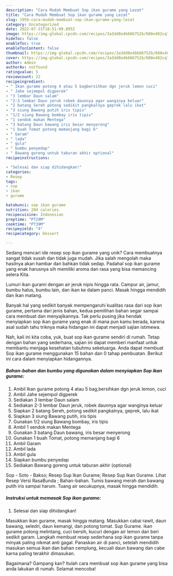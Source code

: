 ```yaml
---
description: "Cara Mudah Membuat Sop ikan gurame yang Lezat"
title: "Cara Mudah Membuat Sop ikan gurame yang Lezat"
slug: 1956-cara-mudah-membuat-sop-ikan-gurame-yang-lezat
category: Uncategorized
date: 2022-07-31T18:51:09.895Z
image: https://img-global.cpcdn.com/recipes/3a3dd8e4b686752b/680x482cq70/sop-ikan-gurame-foto-resep-utama.jpg
hideToc: false
enableToc: true
enableTocContent: false
thumbnail: https://img-global.cpcdn.com/recipes/3a3dd8e4b686752b/680x482cq70/sop-ikan-gurame-foto-resep-utama.jpg
cover: https://img-global.cpcdn.com/recipes/3a3dd8e4b686752b/680x482cq70/sop-ikan-gurame-foto-resep-utama.jpg
author: Admin
authorAv: notfound
ratingvalue: 5
reviewcount: 22
recipeingredient:
- " Ikan gurame potong 4 atau 5 bagbersihkan dgn jeruk lemon cuci"
- " Jahe sejempol digperek"
- "3 lembar Daun salam"
- "2-3 lembar Daun jeruk robek daunnya agar wanginya keluar"
- "2 batang Sereh potong sedikit pangkalnya geprek lalu ikat"
- "3 siung Bawang putih iris tipis"
- "1/2 siung Bawang bombay iris tipis"
- "1 sendok makan Mentega"
- "3 batang Daun bawang iris besar menyerong"
- "1 buah Tomat potong memanjang bagi 6"
- " Garam"
- " lada"
- " gula"
- " bumbu penyedap"
- " Bawang goreng untuk taburan akhir optional"
recipeinstructions:

- "Selesai dan siap dihidangkan!"
categories:
- Resep
tags:
- sop
- ikan
- gurame

katakunci: sop ikan gurame 
nutrition: 204 calories
recipecuisine: Indonesian
preptime: "PT29M"
cooktime: "PT39M"
recipeyield: "4"
recipecategory: Dessert

---
```





Sedang mencari ide resep sop ikan gurame yang unik? Cara membuatnya sangat tidak susah dan tidak juga mudah. Jika salah mengolah maka hasilnya akan hambar dan bahkan tidak sedap. Padahal sop ikan gurame yang enak harusnya sih memiliki aroma dan rasa yang bisa memancing selera Kita.





Lumuri ikan gurami dengan air jeruk nipis hingga rata. Campur air, jamur, bumbu halus, bumbu lain, dan ikan ke dalam panci. Masak hingga mendidih dan ikan matang.

Banyak hal yang sedikit banyak mempengaruhi kualitas rasa dari sop ikan gurame, pertama dari jenis bahan, kedua pemilihan bahan segar sampai cara membuat dan menyajikannya. Tak perlu pusing jika hendak menyiapkan sop ikan gurame yang enak di mana pun kamu berada, karena asal sudah tahu triknya maka hidangan ini dapat menjadi sajian istimewa.






Nah, kali ini kita coba, yuk, buat sop ikan gurame sendiri di rumah. Tetap dengan bahan yang sederhana, sajian ini dapat memberi manfaat untuk membantu menjaga kesehatan tubuhmu sekeluarga. Anda dapat membuat Sop ikan gurame menggunakan 15 bahan dan 0 tahap pembuatan. Berikut ini cara dalam menyiapkan hidangannya.

<!--inarticleads1-->

##### Bahan-bahan dan bumbu yang digunakan dalam menyiapkan Sop ikan gurame:

1. Ambil  Ikan gurame potong 4 atau 5 bag,bersihkan dgn jeruk lemon, cuci
1. Ambil  Jahe sejempol digperek
1. Sediakan 3 lembar Daun salam
1. Sediakan 2-3 lembar Daun jeruk, robek daunnya agar wanginya keluar
1. Siapkan 2 batang Sereh, potong sedikit pangkalnya, geprek, lalu ikat
1. Siapkan 3 siung Bawang putih, iris tipis
1. Gunakan 1/2 siung Bawang bombay, iris tipis
1. Ambil 1 sendok makan Mentega
1. Gunakan 3 batang Daun bawang, iris besar menyerong
1. Gunakan 1 buah Tomat, potong memanjang bagi 6
1. Ambil  Garam
1. Ambil  lada
1. Ambil  gula
1. Siapkan  bumbu penyedap
1. Sediakan  Bawang goreng untuk taburan akhir (optional)


Sop - Soto - Bakso; Resep Sup Ikan Gurame; Resep Sup Ikan Gurame. Lihat Resep Versi RasaBunda ; Bahan-bahan. Tumis bawang merah dan bawang putih iris sampai harum. Tuang air secukupnya, masak hingga mendidih. 

<!--inarticleads2-->

##### Instruksi untuk memasak Sop ikan gurame:


1. Selesai dan siap dihidangkan!

Masukkan ikan gurame, masak hingga matang. Masukkan cabai rawit, daun bawang, seledri, daun kemangi, dan potong tomat. Sup Gurame. ikan gurame potong melintang, cuci bersih, kucuri dengan air lemon dan beri sedikit garam. Langkah membuat resep sederhana sop ikan gurame tanpa minyak paling nikmat anti gagal. Panaskan air di panci, setelah mendidih masukan semua ikan dan bahan cemplung, kecuali daun bawang dan cabe karna paling terakhir dimasukan. 

Bagaimana? Gampang kan? Itulah cara membuat sop ikan gurame yang bisa anda lakukan di rumah. Selamat mencoba!

